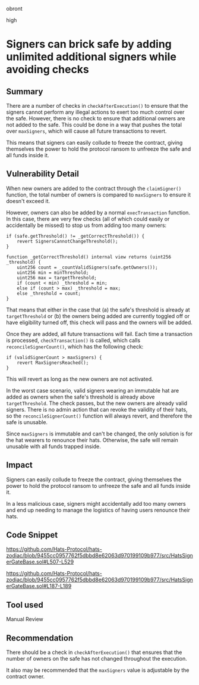 obront

high

# Signers can brick safe by adding unlimited additional signers while avoiding checks

## Summary

There are a number of checks in `checkAfterExecution()` to ensure that the signers cannot perform any illegal actions to exert too much control over the safe. However, there is no check to ensure that additional owners are not added to the safe. This could be done in a way that pushes the total over `maxSigners`, which will cause all future transactions to revert.

This means that signers can easily collude to freeze the contract, giving themselves the power to hold the protocol ransom to unfreeze the safe and all funds inside it.

## Vulnerability Detail

When new owners are added to the contract through the `claimSigner()` function, the total number of owners is compared to `maxSigners` to ensure it doesn't exceed it.

However, owners can also be added by a normal `execTransaction` function. In this case, there are very few checks (all of which could easily or accidentally be missed) to stop us from adding too many owners:

```solidity
if (safe.getThreshold() != _getCorrectThreshold()) {
    revert SignersCannotChangeThreshold();
}

function _getCorrectThreshold() internal view returns (uint256 _threshold) {
    uint256 count = _countValidSigners(safe.getOwners());
    uint256 min = minThreshold;
    uint256 max = targetThreshold;
    if (count < min) _threshold = min;
    else if (count > max) _threshold = max;
    else _threshold = count;
}
```
That means that either in the case that (a) the safe's threshold is already at `targetThreshold` or (b) the owners being added are currently toggled off or have eligibility turned off, this check will pass and the owners will be added.

Once they are added, all future transactions will fail. Each time a transaction is processed, `checkTransaction()` is called, which calls `reconcileSignerCount()`, which has the following check:
```solidity
if (validSignerCount > maxSigners) {
    revert MaxSignersReached();
}
```
This will revert as long as the new owners are not activated.

In the worst case scenario, valid signers wearing an immutable hat are added as owners when the safe's threshold is already above `targetThreshold`. The check passes, but the new owners are already valid signers. There is no admin action that can revoke the validity of their hats, so the `reconcileSignerCount()` function will always revert, and therefore the safe is unusable.

Since `maxSigners` is immutable and can't be changed, the only solution is for the hat wearers to renounce their hats. Otherwise, the safe will remain unusable with all funds trapped inside.

## Impact

Signers can easily collude to freeze the contract, giving themselves the power to hold the protocol ransom to unfreeze the safe and all funds inside it.

In a less malicious case, signers might accidentally add too many owners and end up needing to manage the logistics of having users renounce their hats.

## Code Snippet

https://github.com/Hats-Protocol/hats-zodiac/blob/9455cc0957762f5dbbd8e62063d970199109b977/src/HatsSignerGateBase.sol#L507-L529

https://github.com/Hats-Protocol/hats-zodiac/blob/9455cc0957762f5dbbd8e62063d970199109b977/src/HatsSignerGateBase.sol#L187-L189

## Tool used

Manual Review

## Recommendation

There should be a check in `checkAfterExecution()` that ensures that the number of owners on the safe has not changed throughout the execution.

It also may be recommended that the `maxSigners` value is adjustable by the contract owner.